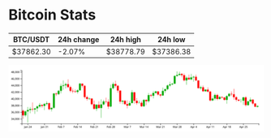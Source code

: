 # Bitcoin Stats

BTC/USDT|24h change|24h high|24h low|
|---|---|---|---|
|$37862.30|-2.07%|$38778.79|$37386.38|

<img src="./chart.svg">
